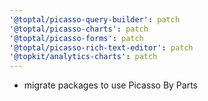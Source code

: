 ```yaml
---
'@toptal/picasso-query-builder': patch
'@toptal/picasso-charts': patch
'@toptal/picasso-forms': patch
'@toptal/picasso-rich-text-editor': patch
'@topkit/analytics-charts': patch
---
```


- migrate packages to use Picasso By Parts
